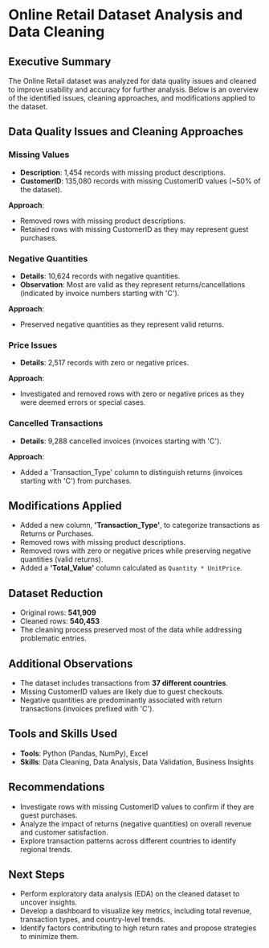 # Online Retail Dataset Analysis and Data Cleaning

## Executive Summary
The Online Retail dataset was analyzed for data quality issues and cleaned to improve usability and accuracy for further analysis. Below is an overview of the identified issues, cleaning approaches, and modifications applied to the dataset.

## Data Quality Issues and Cleaning Approaches
### Missing Values
- **Description**: 1,454 records with missing product descriptions.
- **CustomerID**: 135,080 records with missing CustomerID values (~50% of the dataset).

**Approach**:
- Removed rows with missing product descriptions.
- Retained rows with missing CustomerID as they may represent guest purchases.

### Negative Quantities
- **Details**: 10,624 records with negative quantities.
- **Observation**: Most are valid as they represent returns/cancellations (indicated by invoice numbers starting with 'C').

**Approach**:
- Preserved negative quantities as they represent valid returns.

### Price Issues
- **Details**: 2,517 records with zero or negative prices.

**Approach**:
- Investigated and removed rows with zero or negative prices as they were deemed errors or special cases.

### Cancelled Transactions
- **Details**: 9,288 cancelled invoices (invoices starting with 'C').

**Approach**:
- Added a 'Transaction_Type' column to distinguish returns (invoices starting with 'C') from purchases.

## Modifications Applied
- Added a new column, **'Transaction_Type'**, to categorize transactions as Returns or Purchases.
- Removed rows with missing product descriptions.
- Removed rows with zero or negative prices while preserving negative quantities (valid returns).
- Added a **'Total_Value'** column calculated as `Quantity * UnitPrice`.

## Dataset Reduction
- Original rows: **541,909**
- Cleaned rows: **540,453**
- The cleaning process preserved most of the data while addressing problematic entries.

## Additional Observations
- The dataset includes transactions from **37 different countries**.
- Missing CustomerID values are likely due to guest checkouts.
- Negative quantities are predominantly associated with return transactions (invoices prefixed with 'C').

## Tools and Skills Used
- **Tools**: Python (Pandas, NumPy), Excel
- **Skills**: Data Cleaning, Data Analysis, Data Validation, Business Insights

## Recommendations
- Investigate rows with missing CustomerID values to confirm if they are guest purchases.
- Analyze the impact of returns (negative quantities) on overall revenue and customer satisfaction.
- Explore transaction patterns across different countries to identify regional trends.

## Next Steps
- Perform exploratory data analysis (EDA) on the cleaned dataset to uncover insights.
- Develop a dashboard to visualize key metrics, including total revenue, transaction types, and country-level trends.
- Identify factors contributing to high return rates and propose strategies to minimize them.
